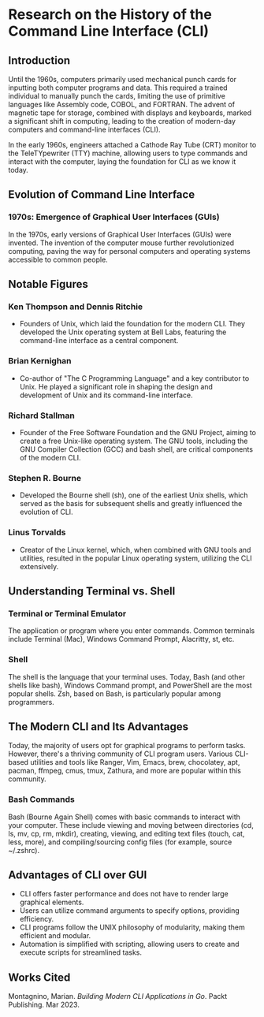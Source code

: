# Research on the History of the Command Line Interface (CLI)

## Introduction

Until the 1960s, computers primarily used mechanical punch cards for inputting both computer programs and data. This required a trained individual to manually punch the cards, limiting the use of primitive languages like Assembly code, COBOL, and FORTRAN. The advent of magnetic tape for storage, combined with displays and keyboards, marked a significant shift in computing, leading to the creation of modern-day computers and command-line interfaces (CLI).

In the early 1960s, engineers attached a Cathode Ray Tube (CRT) monitor to the TeleTYpewriter (TTY) machine, allowing users to type commands and interact with the computer, laying the foundation for CLI as we know it today.

## Evolution of Command Line Interface

### 1970s: Emergence of Graphical User Interfaces (GUIs)

In the 1970s, early versions of Graphical User Interfaces (GUIs) were invented. The invention of the computer mouse further revolutionized computing, paving the way for personal computers and operating systems accessible to common people.

## Notable Figures

### Ken Thompson and Dennis Ritchie

- Founders of Unix, which laid the foundation for the modern CLI. They developed the Unix operating system at Bell Labs, featuring the command-line interface as a central component.

### Brian Kernighan

- Co-author of "The C Programming Language" and a key contributor to Unix. He played a significant role in shaping the design and development of Unix and its command-line interface.

### Richard Stallman

- Founder of the Free Software Foundation and the GNU Project, aiming to create a free Unix-like operating system. The GNU tools, including the GNU Compiler Collection (GCC) and bash shell, are critical components of the modern CLI.

### Stephen R. Bourne

- Developed the Bourne shell (sh), one of the earliest Unix shells, which served as the basis for subsequent shells and greatly influenced the evolution of CLI.

### Linus Torvalds

- Creator of the Linux kernel, which, when combined with GNU tools and utilities, resulted in the popular Linux operating system, utilizing the CLI extensively.

## Understanding Terminal vs. Shell

### Terminal or Terminal Emulator

The application or program where you enter commands. Common terminals include Terminal (Mac), Windows Command Prompt, Alacritty, st, etc.

### Shell

The shell is the language that your terminal uses. Today, Bash (and other shells like bash), Windows Command prompt, and PowerShell are the most popular shells. Zsh, based on Bash, is particularly popular among programmers.

## The Modern CLI and Its Advantages

Today, the majority of users opt for graphical programs to perform tasks. However, there's a thriving community of CLI program users. Various CLI-based utilities and tools like Ranger, Vim, Emacs, brew, chocolatey, apt, pacman, ffmpeg, cmus, tmux, Zathura, and more are popular within this community.

### Bash Commands

Bash (Bourne Again Shell) comes with basic commands to interact with your computer. These include viewing and moving between directories (cd, ls, mv, cp, rm, mkdir), creating, viewing, and editing text files (touch, cat, less, more), and compiling/sourcing config files (for example, source ~/.zshrc).

## Advantages of CLI over GUI

- CLI offers faster performance and does not have to render large graphical elements.
- Users can utilize command arguments to specify options, providing efficiency.
- CLI programs follow the UNIX philosophy of modularity, making them efficient and modular.
- Automation is simplified with scripting, allowing users to create and execute scripts for streamlined tasks.

## Works Cited

Montagnino, Marian. *Building Modern CLI Applications in Go*. Packt Publishing. Mar 2023.

